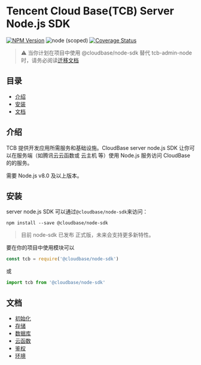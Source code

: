 # Tencent Cloud Base(TCB) Server Node.js SDK

[![NPM Version](https://img.shields.io/npm/v/@cloudbase/node-sdk/beta)](https://www.npmjs.com/package/@cloudbase/node-sdk)
![node (scoped)](https://img.shields.io/node/v/@cloudbase/node-sdk)
[![Coverage Status](https://coveralls.io/repos/github/TencentCloudBase/node-sdk/badge.svg?branch=master)](https://coveralls.io/github/TencentCloudBase/node-sdk?branch=master)

> ⚠️ 当你计划在项目中使用 @cloudbase/node-sdk 替代 tcb-admin-node 时，请务必阅读[迁移文档](./docs/packageChange.md)

## 目录

-   [介绍](#介绍)
-   [安装](#安装)
-   [文档](#文档)

## 介绍

TCB 提供开发应用所需服务和基础设施。CloudBase server node.js SDK 让你可以在服务端（如腾讯云云函数或 云主机 等）使用 Node.js 服务访问 CloudBase 的的服务。

需要 Node.js v8.0 及以上版本。

## 安装

server node.js SDK 可以通过`@cloudbase/node-sdk`来访问：

```base
npm install --save @cloudbase/node-sdk
```

> 目前 node-sdk 已发布 正式版，未来会支持更多新特性。

要在你的项目中使用模块可以

```js
const tcb = require('@cloudbase/node-sdk')
```

或

```js
import tcb from '@cloudbase/node-sdk'
```

## 文档

-   [初始化](docs/initialization.md)
-   [存储](docs/storage.md)
-   [数据库](docs/database.md)
-   [云函数](docs/functions.md)
-   [鉴权](./docs/auth.md)
-   [环境](./docs/env.md)
